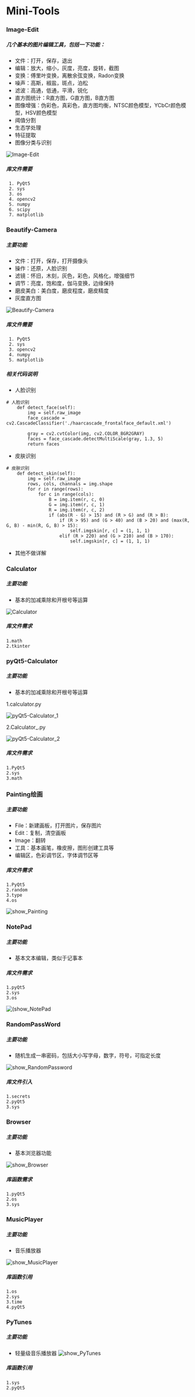 # Mini-Tools

### Image-Edit

##### 几个基本的图片编辑工具，包括一下功能：

+ 文件：打开，保存，退出
+ 编辑：放大，缩小，灰度，亮度，旋转，截图
+ 变换：傅里叶变换，离散余弦变换，Radon变换
+ 噪声：高斯，椒盐，斑点，泊松
+ 滤波：高通，低通，平滑，锐化
+ 直方图统计：R直方图，G直方图，B直方图
+ 图像增强：伪彩色，真彩色，直方图均衡，NTSC颜色模型，YCbCr颜色模型，HSV颜色模型
+ 阈值分割
+ 生态学处理
+ 特征提取
+ 图像分类与识别

![Image-Edit](show_ImageEdit.jpg)

##### 库文件需要
```
 1. PyQt5
 2. sys
 3. os
 4. opencv2
 5. numpy
 6. scipy
 7. matplotlib
 ```

### Beautify-Camera

##### 主要功能

+ 文件：打开，保存，打开摄像头
+ 操作：还原，人脸识别
+ 滤镜：怀旧，木刻，灰色，彩色，风格化，增强细节
+ 调节：亮度，饱和度，伽马变换，边缘保持
+ 磨皮美白：美白度，磨皮程度，磨皮精度
+ 灰度直方图

![Beautify-Camera](show_BeautifyCamera.jpg)

##### 库文件需要
```
 1. PyQt5
 2. sys
 3. opencv2
 4. numpy
 5. matplotlib
```

##### 相关代码说明
+ 人脸识别
```
# 人脸识别
    def detect_face(self):
        img = self.raw_image
        face_cascade = cv2.CascadeClassifier('./haarcascade_frontalface_default.xml')

        gray = cv2.cvtColor(img, cv2.COLOR_BGR2GRAY)
        faces = face_cascade.detectMultiScale(gray, 1.3, 5)
        return faces
   ```
+ 皮肤识别
```
# 皮肤识别
    def detect_skin(self):
        img = self.raw_image
        rows, cols, channals = img.shape
        for r in range(rows):
            for c in range(cols):
                B = img.item(r, c, 0)
                G = img.item(r, c, 1)
                R = img.item(r, c, 2)
                if (abs(R - G) > 15) and (R > G) and (R > B):
                    if (R > 95) and (G > 40) and (B > 20) and (max(R, G, B) - min(R, G, B) > 15):
                        self.imgskin[r, c] = (1, 1, 1)
                    elif (R > 220) and (G > 210) and (B > 170):
                        self.imgskin[r, c] = (1, 1, 1)
```
+ 其他不做详解

### Calculator
##### 主要功能
+ 基本的加减乘除和开根号等运算

![Calculator](show_Calculator.jpg)

##### 库文件需求
```
1.math
2.tkinter
```

### pyQt5-Calculator
##### 主要功能
+ 基本的加减乘除和开根号等运算

1.calculator.py

![pyQt5-Calculator_1](pyQt5-Calculator_1.jpg)

2.Calculator_.py

![pyQt5-Calculator_2](pyQt5-Calculator_2.jpg)

##### 库文件需求
```
1.PyQt5
2.sys
3.math
```

### Painting绘画
##### 主要功能
+ File：新建画板，打开图片，保存图片
+ Edit：复制，清空画板
+ Image：翻转
+ 工具：基本画笔，橡皮擦，图形创建工具等
+ 编辑区，色彩调节区，字体调节区等

##### 库文件需求
```
1.PyQt5
2.random
3.type
4.os
```
![show_Painting](show_Painting.jpg)

### NotePad
##### 主要功能
+ 基本文本编辑，类似于记事本

##### 库文件需求
```
1.pyQt5
2.sys
3.os
```
![(show_NotePad](show_NotePad.jpg)

### RandomPassWord
##### 主要功能
+ 随机生成一串密码，包括大小写字母，数字，符号，可指定长度

![show_RandomPassword](show_RandomPassword.jpg)

##### 库文件引入
```
1.secrets
2.pyQt5
3.sys
```

### Browser
##### 主要功能
+ 基本浏览器功能

![show_Browser](show_Browser.jpg)
##### 库函数需求
```
1.pyQt5
2.os
3.sys
```

### MusicPlayer
##### 主要功能
+ 音乐播放器

![show_MusicPlayer](show_MusicPlayer.jpg)

##### 库函数引用
```
1.os
2.sys
3.time
4.pyQt5
```

### PyTunes
##### 主要功能
+ 轻量级音乐播放器
![show_PyTunes](show_PyTunes.jpg)

##### 库函数引用
```
1.sys
2.pyQt5
```
